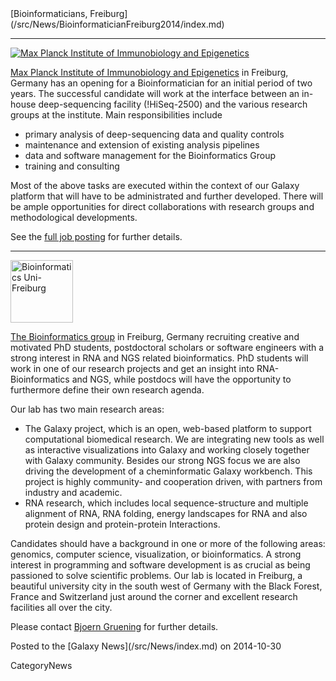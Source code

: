 <div class='newsItemHeader'>[Bioinformaticians, Freiburg](/src/News/BioinformaticianFreiburg2014/index.md)</div>

----

<div class='right'><a href='http://www.ie-freiburg.mpg.de/jobs'><img src="/src/Images/Logos/MaxPlanckIIE.png" alt="Max Planck Institute of Immunobiology and Epigenetics" /></a></div>

[Max Planck Institute of Immunobiology and Epigenetics](http://www.ie-freiburg.mpg.de/jobs) in Freiburg, Germany has an opening for a Bioinformatician for an initial period of two years.  The successful candidate will work at the interface between an in-house deep-sequencing facility (!HiSeq-2500) and the various research groups at the institute. Main responsibilities include

* primary analysis of deep-sequencing data and quality controls
* maintenance and extension of existing analysis pipelines
* data and software management for the Bioinformatics Group
* training and consulting

Most of the above tasks are executed within the context of our Galaxy platform that will have to be administrated and further developed. There will be ample opportunities for direct collaborations with research groups and methodological developments.

See the [full job posting](PLACEHOLDER_ATTACHMENT_URL/src/FreiburgJobPosting.pdf) for further details. 

----

<div class='right'><a href='http://www.bioinf.uni-freiburg.de//?en'><img src="/src/Images/Logos/bioinf_uni_freiburg.png" alt="Bioinformatics Uni-Freiburg" width="100" /></a></div>

[The Bioinformatics group](http://www.bioinf.uni-freiburg.de//?en) in Freiburg, Germany recruiting creative and motivated PhD students, postdoctoral
scholars or software engineers with a strong interest in RNA and NGS
related bioinformatics. PhD students will work in one of our research
projects and get an insight into RNA-Bioinformatics and NGS, while
postdocs will have the opportunity to furthermore define their own
research agenda.

Our lab has two main research areas:
* The Galaxy project, which is an open, web-based platform to support
  computational biomedical research. We are integrating new tools as well
  as interactive visualizations into Galaxy and working closely together
  with Galaxy community. Besides our strong NGS focus we are also driving
  the development of a cheminformatic Galaxy workbench. This project is
  highly community- and cooperation driven, with partners from industry
  and academic.
* RNA research, which includes local sequence-structure and multiple
  alignment of RNA, RNA folding, energy landscapes for RNA and also
  protein design and protein-protein Interactions.

Candidates should have a background in one or more of the following
areas: genomics, computer science, visualization, or bioinformatics. A
strong interest in programming and software development is as crucial as
being passioned to solve scientific problems.
Our lab is located in Freiburg, a beautiful university city in the south
west of Germany with the Black Forest, France and Switzerland just
around the corner and excellent research facilities all over the city.

Please contact [Bjoern Gruening](/src/BjoernGruening/index.md) for further details.

<div class='newsItemFooter'>Posted to the [Galaxy News](/src/News/index.md) on 2014-10-30</div>

CategoryNews
